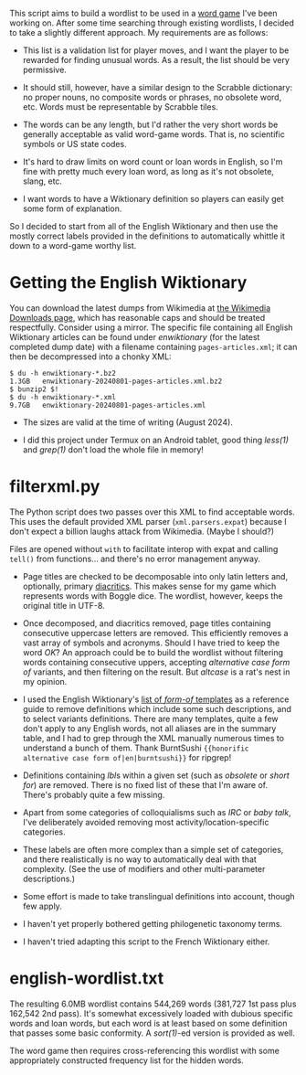 This script aims to build a wordlist to be used in a
[word game](https://woggle.mobi) I've been working on. After some time
searching through existing wordlists, I decided to take a slightly
different approach. My requirements are as follows:

* This list is a validation list for player moves, and I want the player
  to be rewarded for finding unusual words. As a result, the list should
  be very permissive.

* It should still, however, have a similar design to the Scrabble
  dictionary: no proper nouns, no composite words or phrases, no
  obsolete word, etc. Words must be representable by Scrabble tiles.

* The words can be any length, but I'd rather the very short words be
  generally acceptable as valid word-game words. That is, no scientific
  symbols or US state codes.

* It's hard to draw limits on word count or loan words in English, so
  I'm fine with pretty much every loan word, as long as it's not
  obsolete, slang, etc.

* I want words to have a Wiktionary definition so players can easily get
  some form of explanation.

So I decided to start from all of the English Wiktionary and then use
the mostly correct labels provided in the definitions to automatically
whittle it down to a word-game worthy list.

Getting the English Wiktionary
==============================

You can download the latest dumps from Wikimedia at
[the Wikimedia Downloads page](https://dumps.wikimedia.org/),
which has reasonable caps and should be treated respectfully.
Consider using a mirror.
The specific file containing all English Wiktionary articles can be
found under *enwiktionary* (for the latest completed dump date) with a
filename containing `pages-articles.xml`; it can then be decompressed
into a chonky XML:

    $ du -h enwiktionary-*.bz2
    1.3GB   enwiktionary-20240801-pages-articles.xml.bz2
    $ bunzip2 $!
    $ du -h enwiktionary-*.xml
    9.7GB   enwiktionary-20240801-pages-articles.xml

* The sizes are valid at the time of writing (August 2024).

* I did this project under Termux on an Android tablet, good thing
  *less(1)* and *grep(1)* don't load the whole file in memory!

filterxml.py
============

The Python script does two passes over this XML to find acceptable
words. This uses the default provided XML parser (`xml.parsers.expat`)
because I don't expect a billion laughs attack from Wikimedia.
(Maybe I should?)

Files are opened without `with` to facilitate interop with expat and
calling `tell()` from functions… and there's no error management
anyway.

* Page titles are checked to be decomposable into only latin letters
  and, optionally, primary
  [diacritics](https://en.wikipedia.org/wiki/Combining_Diacritical_Marks).
  This makes sense for my game which represents words with Boggle dice.
  The wordlist, however, keeps the original title in UTF-8.

* Once decomposed, and diacritics removed, page titles containing
  consecutive uppercase letters are removed. This efficiently removes
  a vast array of symbols and acronyms. Should I have tried to keep
  the word *OK*? An approach could be to build the wordlist without
  filtering words containing consecutive uppers, accepting *alternative
  case form of* variants, and then filtering on the result. But 
  *altcase* is a rat's nest in my opinion.

* I used the English Wiktionary's
  [list of *form-of* templates](https://en.wiktionary.org/wiki/Category:Form-of_templates)
  as a reference guide to remove definitions which include some such
  descriptions, and to select variants definitions. There are many
  templates, quite a few don't apply to any English words, not all
  aliases are in the summary table, and I had to grep through the XML
  manually numerous times to understand a bunch of them. Thank
  BurntSushi `{{honorific alternative case form of|en|burntsushi}}` for
  ripgrep!

* Definitions containing *lbl*s within a given set (such as *obsolete*
  or *short for*) are removed. There is no fixed list of these that I'm
  aware of. There's probably quite a few missing.

* Apart from some categories of colloquialisms such as *IRC* or *baby
  talk*, I've deliberately avoided removing most
  activity/location-specific categories.

* These labels are often more complex than a simple set of categories,
  and there realistically is no way to automatically deal with that
  complexity. (See the use of modifiers and other multi-parameter
  descriptions.)

* Some effort is made to take translingual definitions into account,
  though few apply.

* I haven't yet properly bothered getting philogenetic taxonomy terms.

* I haven't tried adapting this script to the French Wiktionary either.

english-wordlist.txt
====================

The resulting 6.0MB wordlist contains 544,269 words (381,727 1st pass
plus 162,542 2nd pass). It's somewhat excessively loaded with dubious
specific words and loan words, but each word is at least based on some
definition that passes some basic conformity. A *sort(1)*-ed version
is provided as well.

The word game then requires cross-referencing this wordlist with some
appropriately constructed frequency list for the hidden words.
